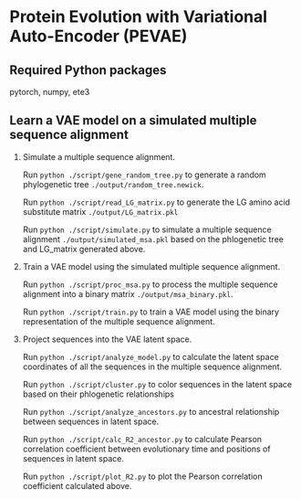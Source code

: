 # Protein Evolution with Variational Auto-Encoder (PEVAE)

## Required Python packages
pytorch, numpy, ete3

## Learn a VAE model on a simulated multiple sequence alignment
1. Simulate a multiple sequence alignment.

   Run `python ./script/gene_random_tree.py` to generate a random phylogenetic tree `./output/random_tree.newick`.

   Run `python ./script/read_LG_matrix.py` to generate the LG amino acid substitute matrix `./output/LG_matrix.pkl`

   Run `python ./script/simulate.py` to simulate a multiple sequence alignment `./output/simulated_msa.pkl` based on the phlogenetic tree and LG_matrix generated above.

2. Train a VAE model using the simulated multiple sequence alignment.

   Run `python ./script/proc_msa.py` to process the multiple sequence alignment into a binary matrix `./output/msa_binary.pkl`.

   Run `python ./script/train.py` to train a VAE model using the binary representation of the multiple sequence alignment.

3. Project sequences into the VAE latent space.

   Run `python ./script/analyze_model.py` to calculate the latent space coordinates of all the sequences in the multiple sequence alignment.

   Run `python ./script/cluster.py` to color sequences in the latent space based on their phlogenetic relationships

   Run `python ./script/analyze_ancestors.py` to ancestral relationship between sequences in latent space.

   Run `python ./script/calc_R2_ancestor.py` to calculate Pearson correlation coefficient between evolutionary time and positions of sequences in latent space.

   Run `python ./script/plot_R2.py` to plot the Pearson correlation coefficient calculated above.


